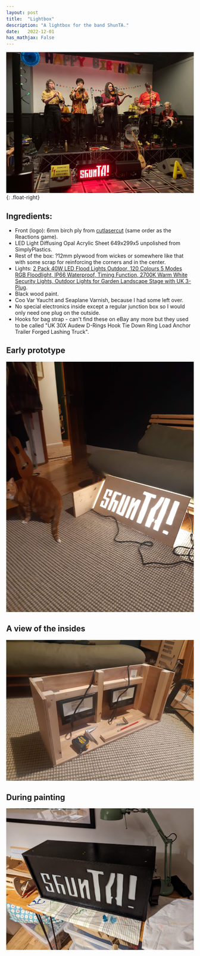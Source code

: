 ```yaml
---
layout: post
title:  "Lightbox"
description: "A lightbox for the band ShunTA."
date:   2022-12-01
has_mathjax: False
---
```


<!-- TODO Shrink some of these images! -->

![Lightbox in use at a gig](/images/lightbox-in-use.jpg){: .float-right}

## Ingredients:

* Front (logo): 6mm birch ply from [cutlasercut](https://cutlasercut.com/) (same order as the Reactions game).
* LED Light Diffusing Opal Acrylic Sheet 649x299x5 unpolished from SimplyPlastics.
* Rest of the box: ?12mm plywood from wickes or somewhere like that with some scrap for reinforcing the corners and in the center.
* Lights: [2 Pack 40W LED Flood Lights Outdoor, 120 Colours 5 Modes RGB Floodlight, IP66 Waterproof, Timing Function, 2700K Warm White Security Lights, Outdoor Lights for Garden Landscape Stage with UK 3-Plug](https://www.amazon.co.uk/dp/B08VJB6G8V?ref_=pe_27063361_487360311_302_E_DDE_dt_1).
* Black wood paint.
* Coo Var Yaucht and Seaplane Varnish, because I had some left over.
* No special electronics inside except a regular junction box so I would only need one plug on the outside.
* Hooks for bag strap - can't find these on eBay any more but they used to be called "UK 30X Audew D-Rings Hook Tie Down Ring Load Anchor Trailer Forged Lashing Truck".

## Early prototype
![Lightbox in use at a gig](/images/lightbox-early-prototype.jpg)

## A view of the insides
![Lightbox insides](/images/lightbox-inside.jpg)

## During painting
![During painting](/images/lightbox-painting.jpg)
